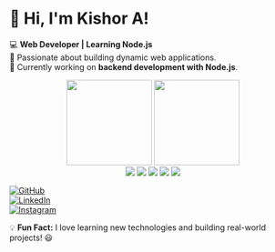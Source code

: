 # 👋 Hi, I'm Kishor A!  

💻 **Web Developer | Learning Node.js**  
🎯 Passionate about building dynamic web applications.  
🚀 Currently working on **backend development with Node.js**.  

<div align="center">
  <img src="https://github-readme-stats.vercel.app/api/top-langs/?username=kishor116116&layout=compact&theme=radical" height="150px"/>
  <img src="https://github-readme-stats.vercel.app/api?username=kishor116116&show_icons=true&theme=radical" height="150px"/>
</div>

<div align="center">
  <img src="https://img.shields.io/badge/HTML5-E34F26?style=for-the-badge&logo=html5&logoColor=white"/>
  <img src="https://img.shields.io/badge/CSS3-1572B6?style=for-the-badge&logo=css3&logoColor=white"/>
  <img src="https://img.shields.io/badge/JavaScript-F7DF1E?style=for-the-badge&logo=javascript&logoColor=black"/>
  <img src="https://img.shields.io/badge/Node.js-339933?style=for-the-badge&logo=node.js&logoColor=white"/>
  <img src="https://img.shields.io/badge/MySQL-4479A1?style=for-the-badge&logo=mysql&logoColor=white"/>
</div>
 
[![GitHub](https://img.shields.io/badge/GitHub-171515?style=for-the-badge&logo=github&logoColor=white)](https://github.com/kishor116116)  
[![LinkedIn](https://img.shields.io/badge/LinkedIn-0077B5?style=for-the-badge&logo=linkedin&logoColor=white)](https://www.linkedin.com/in/your-username/)  
[![Instagram](https://img.shields.io/badge/Instagram-E4405F?style=for-the-badge&logo=instagram&logoColor=white)](https://www.instagram.com/k__i__s__h__o__r__7/)  

💡 **Fun Fact:** I love learning new technologies and building real-world projects! 😃  
